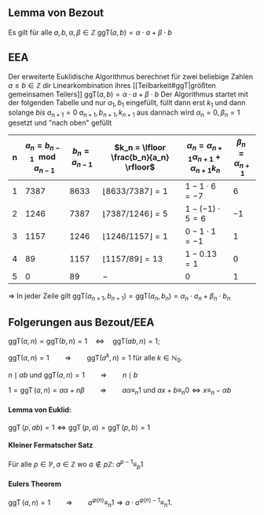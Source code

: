 ## Lemma von Bezout
Es gilt für alle $a, b, \alpha, \beta \in \mathbb{Z}$
$\text{ggT}(a, b) = \alpha \cdot a + \beta \cdot b$

## EEA
Der erweiterte Euklidische Algorithmus berechnet für zwei beliebige Zahlen $a \leq b \in \mathbb{Z}$ dir Linearkombination ihres [[Teilbarkeit#ggT|größten gemeinsamen Teilers]] $\text{ggT}(a, b) = \alpha \cdot a + \beta \cdot b$
Der Algorithmus startet mit der folgenden Tabelle und nur $a_1, b_1$ eingefüllt, 
	füllt dann erst $k_1$ und dann
	solange _bis_ $a_{n+1} =0$
		$a_{n+1}, b_{n+1}, k_{n+1}$ aus
	dannach wird $\alpha_n=0, \beta_n=1$ gesetzt und "nach oben" gefüllt 

| n   | $a_n = b_{n-1} \mod a_{n-1}$ | $b_n = a_{n-1}$ | $k_n = \lfloor \frac{b_n}{a_n} \rfloor$ | $\alpha_n = \alpha_{n+1} \alpha_{n+1} + \alpha_{n+1} k_n$ | $\beta_n = \alpha_{n+1}$ |
| --- | ---------------------------- | --------------- | --------------------------------------- | --------------------------------------------------------- | ------------------------ |
| 1   | $7387$                       | $8633$          | $\lfloor 8633 / 7387 \rfloor = 1$       | $1 - 1 \cdot 6 = -7$                                      | $6$                      |
| 2   | $1246$                       | $7387$          | $\lfloor 7387 / 1246 \rfloor = 5$       | $1 - (-1) \cdot 5 = 6$                                    | $-1$                     |
| 3   | $1157$                       | $1246$          | $\lfloor 1246 / 1157 \rfloor = 1$       | $0 - 1 \cdot 1 = -1$                                      | $1$                      |
| 4   | $89$                         | $1157$          | $\lfloor 1157 / 89 \rfloor = 13$        | $1 - 0.13 = 1$                                            | $0$                      |
| 5   | $0$                          | $89$            | $-$                                     | $0$                                                       | $1$                      |
⇒ In jeder Zeile gilt $\text{ggT}(a_{n+1}, b_{n+1}) = \text{ggT}(a_n, b_n) = \alpha_n \cdot a_n + \beta_n \cdot b_n$

## Folgerungen aus Bezout/EEA
$\text{ggT}(a, n) = \text{ggT}(b, n) = 1 \quad \iff \quad \text{ggT}(ab, n) = 1;$

$\text{ggT}(a, n) = 1 \qquad\Rightarrow\qquad \text{ggT}(a^k, n) = 1$ für alle $k \in \mathbb{N}_0$.

$n \mid ab$ und $\text{ggT}(a, n) = 1 \qquad\Rightarrow\qquad n \mid b$

$1 = \operatorname{ggT}(a, n) = a\alpha + n\beta \qquad \Rightarrow\qquad a\alpha \equiv_n 1$ und $ax + b \equiv_n 0 \iff x \equiv_n -\alpha b$
#### Lemma von Euklid:
$\operatorname{ggT}(p, ab) = 1 \iff \operatorname{ggT}(p, a) = \operatorname{ggT}(p, b) = 1$
#### Kleiner Fermatscher Satz
Für alle $p\in\mathbb{P}, a\in\mathbb{Z}$ wo $a\notin p\mathbb{Z}$:
$a^{p-1} \equiv_p 1$
#### Eulers Theorem
$\operatorname{ggT}(a, n) = 1 \qquad\Rightarrow \qquad a^{\varphi(n)} \equiv_n 1 \Rightarrow a \cdot a^{\varphi(n)-1} \equiv_n 1.$
